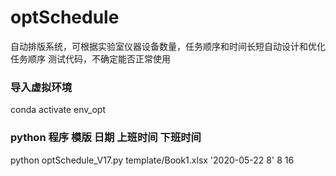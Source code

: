 # optSchedule

自动排版系统，可根据实验室仪器设备数量，任务顺序和时间长短自动设计和优化任务顺序
测试代码，不确定能否正常使用

### 导入虚拟环境
conda activate env_opt

### python 程序 模版 日期 上班时间 下班时间
python optSchedule_V17.py template/Book1.xlsx '2020-05-22 8' 8 16
